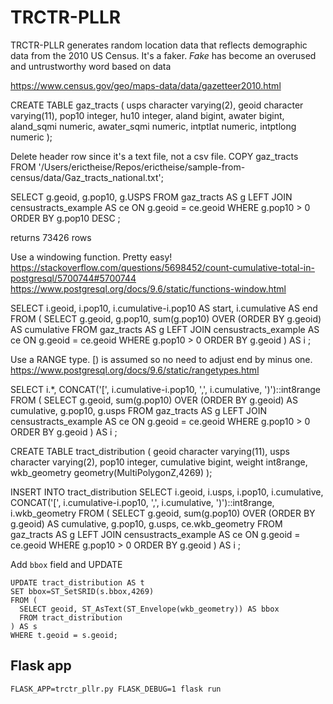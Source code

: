 # TRCTR-PLLR

TRCTR-PLLR generates random location data that reflects demographic data from the 2010 US Census. It's a faker. _Fake_ has become an overused and untrustworthy word based on data

https://www.census.gov/geo/maps-data/data/gazetteer2010.html

CREATE TABLE gaz_tracts (
    usps character varying(2),
    geoid character varying(11),
    pop10 integer,
    hu10 integer,
    aland bigint,
    awater bigint,
    aland_sqmi numeric,
    awater_sqmi numeric,
    intptlat numeric,
    intptlong numeric
);

Delete header row since it's a text file, not a csv file.
COPY gaz_tracts FROM '/Users/erictheise/Repos/erictheise/sample-from-census/data/Gaz_tracts_national.txt';

SELECT g.geoid, g.pop10, g.USPS
FROM gaz_tracts AS g
LEFT JOIN censustracts_example AS ce ON g.geoid = ce.geoid
WHERE g.pop10 > 0
ORDER BY g.pop10 DESC
;

returns 73426 rows

Use a windowing function. Pretty easy!
https://stackoverflow.com/questions/5698452/count-cumulative-total-in-postgresql/5700744#5700744
https://www.postgresql.org/docs/9.6/static/functions-window.html

SELECT i.geoid, i.pop10, i.cumulative-i.pop10 AS start, i.cumulative AS end
FROM (
  SELECT g.geoid, g.pop10, sum(g.pop10) OVER (ORDER BY g.geoid) AS cumulative
  FROM gaz_tracts AS g
  LEFT JOIN censustracts_example AS ce ON g.geoid = ce.geoid
  WHERE g.pop10 > 0
  ORDER BY g.geoid
) AS i
;

Use a RANGE type. [) is assumed so no need to adjust end by minus one.
https://www.postgresql.org/docs/9.6/static/rangetypes.html


SELECT i.*, CONCAT('[', i.cumulative-i.pop10, ',', i.cumulative, ')')::int8range
  FROM (
    SELECT g.geoid, sum(g.pop10) OVER (ORDER BY g.geoid) AS cumulative, g.pop10, g.usps
    FROM gaz_tracts AS g
    LEFT JOIN censustracts_example AS ce ON g.geoid = ce.geoid
    WHERE g.pop10 > 0
    ORDER BY g.geoid
  ) AS i
;

CREATE TABLE tract_distribution (
  geoid character varying(11),
  usps character varying(2),
  pop10 integer,
  cumulative bigint,
  weight int8range,
  wkb_geometry geometry(MultiPolygonZ,4269)
);

INSERT INTO tract_distribution
SELECT i.geoid, i.usps, i.pop10, i.cumulative, CONCAT('[', i.cumulative-i.pop10, ',', i.cumulative, ')')::int8range, i.wkb_geometry
FROM (
  SELECT g.geoid, sum(g.pop10) OVER (ORDER BY g.geoid) AS cumulative, g.pop10, g.usps, ce.wkb_geometry
  FROM gaz_tracts AS g
  LEFT JOIN censustracts_example AS ce ON g.geoid = ce.geoid
  WHERE g.pop10 > 0
  ORDER BY g.geoid
  ) AS i
; 

Add `bbox` field and UPDATE
```postgresql
UPDATE tract_distribution AS t
SET bbox=ST_SetSRID(s.bbox,4269)
FROM (
  SELECT geoid, ST_AsText(ST_Envelope(wkb_geometry)) AS bbox
  FROM tract_distribution
) AS s
WHERE t.geoid = s.geoid;
```

## Flask app

```
FLASK_APP=trctr_pllr.py FLASK_DEBUG=1 flask run
```
